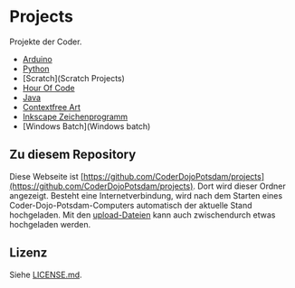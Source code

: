 Projects
========

Projekte der Coder.  

- [Arduino](Arduino)
- [Python](Python)
- [Scratch](Scratch Projects)
- [Hour Of Code](HourOfCode.md)
- [Java](Java)
- [Contextfree Art](contextfree)
- [Inkscape Zeichenprogramm](Inkscape)
- [Windows Batch](Windows batch)

Zu diesem Repository
--------------------

Diese Webseite ist [https://github.com/CoderDojoPotsdam/projects](https://github.com/CoderDojoPotsdam/projects). Dort wird dieser Ordner angezeigt.
Besteht eine Internetverbindung, wird nach dem Starten eines Coder-Dojo-Potsdam-Computers automatisch der aktuelle Stand hochgeladen. 
Mit den [upload-Dateien](upload) kann auch zwischendurch etwas hochgeladen werden.

Lizenz
------

Siehe [LICENSE.md](LICENSE.md).